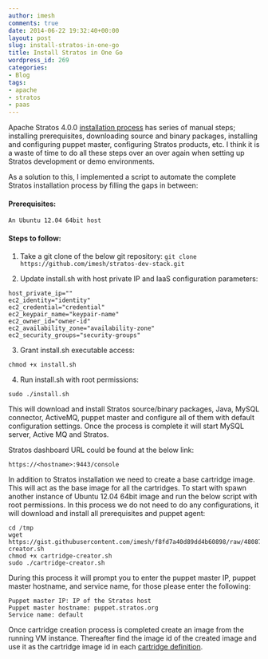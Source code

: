 ```yaml
---
author: imesh
comments: true
date: 2014-06-22 19:32:40+00:00
layout: post
slug: install-stratos-in-one-go
title: Install Stratos in One Go
wordpress_id: 269
categories:
- Blog
tags:
- apache
- stratos
- paas
---
```


Apache Stratos 4.0.0 [installation process](https://cwiki.apache.org/confluence/display/STRATOS/4.0.0+Installation+Guide) has series of manual steps; installing prerequisites, downloading source and binary packages, installing and configuring puppet master, configuring Stratos products, etc. I think it is a waste of time to do all these steps over an over again when setting up Stratos development or demo environments.

As a solution to this, I implemented a script to automate the complete Stratos installation process by filling the gaps in between:


#### Prerequisites:

```` An Ubuntu 12.04 64bit host ````


#### Steps to follow:

1. Take a git clone of the below git repository:
```` git clone https://github.com/imesh/stratos-dev-stack.git ````

2. Update install.sh with host private IP and IaaS configuration parameters:

````
host_private_ip=""
ec2_identity="identity"
ec2_credential="credential"
ec2_keypair_name="keypair-name"
ec2_owner_id="owner-id"
ec2_availability_zone="availability-zone"
ec2_security_groups="security-groups"
````

3. Grant install.sh executable access:

````
chmod +x install.sh
````

4. Run install.sh with root permissions:

````
sudo ./install.sh
````

This will download and install Stratos source/binary packages, Java, MySQL connector, ActiveMQ, puppet master and configure all of them with default configuration settings. Once the process is complete it will start MySQL server, Active MQ and Stratos.

Stratos dashboard URL could be found at the below link:

````
https://<hostname>:9443/console
````

In addition to Stratos installation we need to create a base cartridge image. This will act as the base image for all the cartridges. To start with spawn another instance of Ubuntu 12.04 64bit image and run the below script with root permissions. In this process we do not need to do any configurations, it will download and install all prerequisites and puppet agent:

````
cd /tmp
wget https://gist.githubusercontent.com/imesh/f8fd7a40d89dd4b60898/raw/48087c76b853632cf12474ba909bc355fe861666/cartridge-creator.sh 
chmod +x cartridge-creator.sh
sudo ./cartridge-creator.sh
````

During this process it will prompt you to enter the puppet master IP, puppet master hostname, and service name, for those please enter the following:

````
Puppet master IP: IP of the Stratos host
Puppet master hostname: puppet.stratos.org
Service name: default
````

Once cartridge creation process is completed create an image from the running VM instance. Thereafter find the image id of the created image and use it as the cartridge image id in each [cartridge definition](https://cwiki.apache.org/confluence/display/STRATOS/4.0.0+Sample+Cartridge+Definition).

